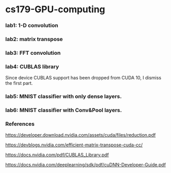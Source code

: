 # cs179-GPU-computing
### lab1: 1-D convolution

### lab2: matrix transpose

### lab3: FFT convolution

### lab4: CUBLAS library
Since device CUBLAS support has been dropped from CUDA 10, I dismiss the first part.

### lab5: MNIST classifier with only dense layers.

### lab6: MNIST classifier with Conv&Pool layers.


### References

https://developer.download.nvidia.com/assets/cuda/files/reduction.pdf

https://devblogs.nvidia.com/efficient-matrix-transpose-cuda-cc/

https://docs.nvidia.com/pdf/CUBLAS_Library.pdf

https://docs.nvidia.com/deeplearning/sdk/pdf/cuDNN-Developer-Guide.pdf

